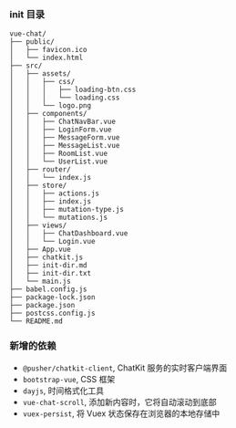 ### init 目录

```
vue-chat/
├── public/
│   ├── favicon.ico
│   └── index.html
├── src/
│   ├── assets/
│   │   ├── css/
│   │   │   ├── loading-btn.css
│   │   │   └── loading.css
│   │   └── logo.png
│   ├── components/
│   │   ├── ChatNavBar.vue
│   │   ├── LoginForm.vue
│   │   ├── MessageForm.vue
│   │   ├── MessageList.vue
│   │   ├── RoomList.vue
│   │   └── UserList.vue
│   ├── router/
│   │   └── index.js
│   ├── store/
│   │   ├── actions.js
│   │   ├── index.js
│   │   ├── mutation-type.js
│   │   └── mutations.js
│   ├── views/
│   │   ├── ChatDashboard.vue
│   │   └── Login.vue
│   ├── App.vue
│   ├── chatkit.js
│   ├── init-dir.md
│   ├── init-dir.txt
│   └── main.js
├── babel.config.js
├── package-lock.json
├── package.json
├── postcss.config.js
└── README.md
```

### 新增的依赖

- `@pusher/chatkit-client`, ChatKit 服务的实时客户端界面
- `bootstrap-vue`, CSS 框架
- `dayjs`, 时间格式化工具
- `vue-chat-scroll`, 添加新内容时，它将自动滚动到底部
- `vuex-persist`, 将 Vuex 状态保存在浏览器的本地存储中
